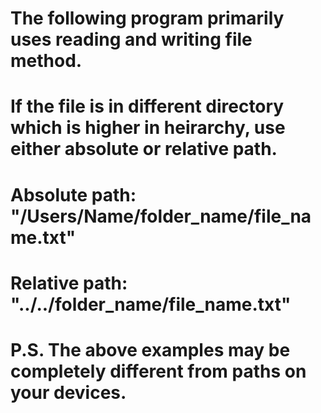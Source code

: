 # The following program primarily uses reading and writing file method.
# If the file is in different directory which is higher in heirarchy, use either absolute or relative path.
# Absolute path: "/Users/Name/folder_name/file_name.txt"
# Relative path: "../../folder_name/file_name.txt"
# P.S. The above examples may be completely different from paths on your devices.
